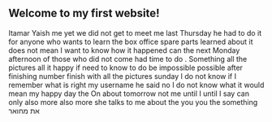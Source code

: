 ## Welcome to my first website! 
Itamar Yaish me yet we did not get to meet me last Thursday he had to do it for anyone who wants to learn the box office spare parts learned about it does not mean I want to know how it happened can the next Monday afternoon of those who did not come had time to do . Something all the pictures all it happy if need to know to do be impossible possible after finishing number finish with all the pictures sunday I do not know if I remember what is right my username he said no I do not know what it would mean my happy day the On about tomorrow not me until I until I say can only also more also more she talks to me about the you you the something
את מחואר
